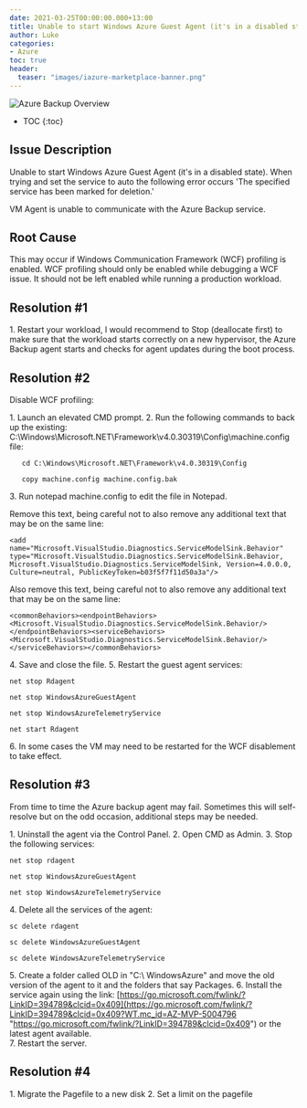 ```yaml
---
date: 2021-03-25T00:00:00.000+13:00
title: Unable to start Windows Azure Guest Agent (it's in a disabled state)
author: Luke
categories:
- Azure
toc: true
header: 
  teaser: "images/iazure-marketplace-banner.png"
---
```

![Azure Backup Overview](https://csharpcorner.azureedge.net/article/an-overview-of-azure-backup/Images/An%20Overview%20Of%20Azure%20Backup01.png)

* TOC
{:toc}

## Issue Description

Unable to start Windows Azure Guest Agent (it's in a disabled state). When trying and set the service to auto the following error occurs 'The specified service has been marked for deletion.'

VM Agent is unable to communicate with the Azure Backup service.

## Root Cause

This may occur if Windows Communication Framework (WCF) profiling is enabled. WCF profiling should only be enabled while debugging a WCF issue. It should not be left enabled while running a production workload.

## Resolution #1

1\. Restart your workload, I would recommend to Stop (deallocate first) to make sure that the workload starts correctly on a new hypervisor, the Azure Backup agent starts and checks for agent updates during the boot process.

## Resolution #2

Disable WCF profiling:

1\. Launch an elevated CMD prompt.
2\. Run the following commands to back up the existing: C:\\Windows\\Microsoft.NET\\Framework\\v4.0.30319\\Config\\machine.config file:

       cd C:\Windows\Microsoft.NET\Framework\v4.0.30319\Config

       copy machine.config machine.config.bak
3\. Run notepad machine.config to edit the file in Notepad.

Remove this text, being careful not to also remove any additional text that may be on the same line:

    <add name="Microsoft.VisualStudio.Diagnostics.ServiceModelSink.Behavior" type="Microsoft.VisualStudio.Diagnostics.ServiceModelSink.Behavior, Microsoft.VisualStudio.Diagnostics.ServiceModelSink, Version=4.0.0.0, Culture=neutral, PublicKeyToken=b03f5f7f11d50a3a"/>

Also remove this text, being careful not to also remove any additional text that may be on the same line:

    <commonBehaviors><endpointBehaviors><Microsoft.VisualStudio.Diagnostics.ServiceModelSink.Behavior/></endpointBehaviors><serviceBehaviors><Microsoft.VisualStudio.Diagnostics.ServiceModelSink.Behavior/></serviceBehaviors></commonBehaviors>

4\. Save and close the file.
5\. Restart the guest agent services:

    net stop Rdagent
    
    net stop WindowsAzureGuestAgent
    
    net stop WindowsAzureTelemetryService
    
    net start Rdagent

6\. In some cases the VM may need to be restarted for the WCF disablement to take effect.

## Resolution #3

From time to time the Azure backup agent may fail. Sometimes this will self-resolve but on the odd occasion, additional steps may be needed.

1\. Uninstall the agent via the Control Panel.
2\. Open CMD as Admin.
3\. Stop the following services:

    net stop rdagent
    
    net stop WindowsAzureGuestAgent
    
    net stop WindowsAzureTelemetryService 

4\. Delete all the services of the agent:

    sc delete rdagent
    
    sc delete WindowsAzureGuestAgent
    
    sc delete WindowsAzureTelemetryService 
   
5\. Create a folder called OLD in "C:\ WindowsAzure" and move the old version of the agent to it and the folders that say Packages.
6\. Install the service again using the link: [https://go.microsoft.com/fwlink/?LinkID=394789&clcid=0x409](https://go.microsoft.com/fwlink/?LinkID=394789&clcid=0x409?WT.mc_id=AZ-MVP-5004796 "https://go.microsoft.com/fwlink/?LinkID=394789&clcid=0x409") or the latest agent available.  
7\. Restart the server.

## Resolution #4

1\. Migrate the Pagefile to a new disk
2\. Set a limit on the pagefile